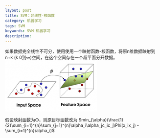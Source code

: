 ```yaml
---
layout: post
title: SVM：非线性-核函数
category: 机器学习
tags: SVM
keywords: SVM 机器学习
description: 
---
```


如果数据完全线性不可分，使用使用一个映射函数-核函数，将原n维数据映射到n+k (k 0到∞)空间，在这个空间存在一个超平面分开数据。
![1](/public/img/machineL/svm/p_03.png)

假设映射函数为Φ，则原目标函数改为
$min_{\alpha}(\frac{1}{2}\sum_{i=1}^{n}\sum_{j=1}^{n}\alpha_i\alpha_jc_ic_j\Phi(x_ix_j) - \sum_{i=1}^{n}\alpha_i)$
